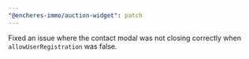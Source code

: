 ```yaml
---
"@encheres-immo/auction-widget": patch
---
```


Fixed an issue where the contact modal was not closing correctly when `allowUserRegistration` was false.